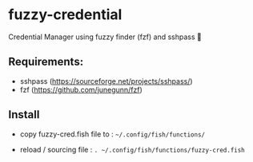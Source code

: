 # fuzzy-credential
Credential Manager using fuzzy finder (fzf) and sshpass 🔑

## Requirements:
- sshpass (https://sourceforge.net/projects/sshpass/)
- fzf (https://github.com/junegunn/fzf)

## Install
- copy fuzzy-cred.fish file to : 
` ~/.config/fish/functions/ `

- reload / sourcing file :
` . ~/.config/fish/functions/fuzzy-cred.fish `
